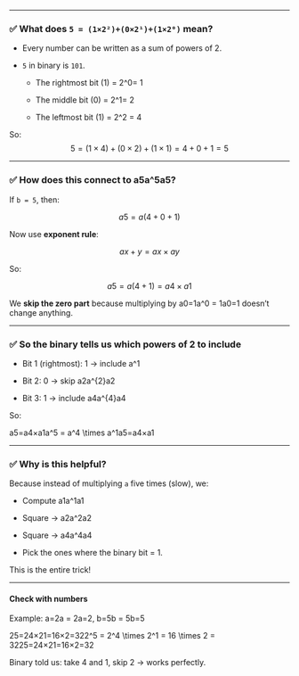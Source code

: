 
---

### ✅ What does `5 = (1×2²)+(0×2¹)+(1×2⁰)` mean?

- Every number can be written as a sum of powers of 2.
    
- `5` in binary is `101`.
    
    - The rightmost bit (1) = 2^0= 1
        
    - The middle bit (0) = 2^1= 2
        
    - The leftmost bit (1) = 2^2 = 4
        

So:
$$
5=(1×4)+(0×2)+(1×1)=4+0+1=5
$$

---

### ✅ How does this connect to a5a^5a5?

If `b = 5`, then:

$$a5=a(4+0+1)$$

Now use **exponent rule**:

$$ax+y=ax×ay$$

So:

$$a5=a(4+1)=a4×a1$$

We **skip the zero part** because multiplying by a0=1a^0 = 1a0=1 doesn’t change anything.

---

### ✅ So the binary tells us which powers of 2 to include

- Bit 1 (rightmost): 1 → include a^1
    
- Bit 2: 0 → skip a2a^{2}a2
    
- Bit 3: 1 → include a4a^{4}a4
    

So:

a5=a4×a1a^5 = a^4 \times a^1a5=a4×a1

---

### ✅ Why is this helpful?

Because instead of multiplying `a` five times (slow), we:

- Compute a1a^1a1
    
- Square → a2a^2a2
    
- Square → a4a^4a4
    
- Pick the ones where the binary bit = 1.
    

This is the entire trick!

---

#### **Check with numbers**

Example: a=2a = 2a=2, b=5b = 5b=5

25=24×21=16×2=322^5 = 2^4 \times 2^1 = 16 \times 2 = 3225=24×21=16×2=32

Binary told us: take 4 and 1, skip 2 → works perfectly.